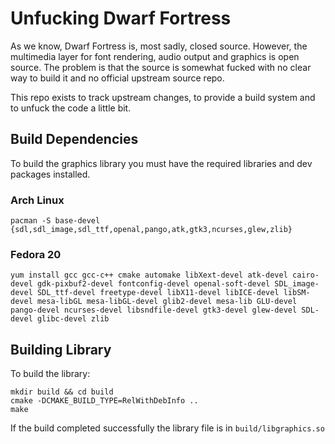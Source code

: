 Unfucking Dwarf Fortress
========================

As we know, Dwarf Fortress is, most sadly, closed source. However, the multimedia
layer for font rendering, audio output and graphics is open source. The problem
is that the source is somewhat fucked with no clear way to build it and no official
upstream source repo.

This repo exists to track upstream changes, to provide a build system and to unfuck
the code a little bit.

## Build Dependencies

To build the graphics library you must have the required libraries and
dev packages installed.

### Arch Linux

```pacman -S base-devel {sdl,sdl_image,sdl_ttf,openal,pango,atk,gtk3,ncurses,glew,zlib}```

### Fedora 20

```yum install gcc gcc-c++ cmake automake libXext-devel atk-devel cairo-devel gdk-pixbuf2-devel fontconfig-devel openal-soft-devel SDL_image-devel SDL_ttf-devel freetype-devel libX11-devel libICE-devel libSM-devel mesa-libGL mesa-libGL-devel glib2-devel mesa-lib GLU-devel pango-devel ncurses-devel libsndfile-devel gtk3-devel glew-devel SDL-devel glibc-devel zlib```

## Building Library

To build the library:

```
mkdir build && cd build
cmake -DCMAKE_BUILD_TYPE=RelWithDebInfo ..
make
```

If the build completed successfully the library file is in `build/libgraphics.so`

